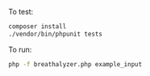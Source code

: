 To test:
```bash
composer install
./vendor/bin/phpunit tests
```

To run:
```bash
php -f breathalyzer.php example_input
```
